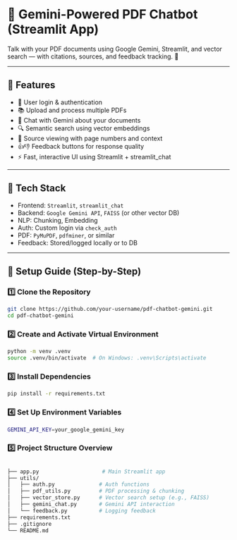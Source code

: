 # 📄 Gemini-Powered PDF Chatbot (Streamlit App)

Talk with your PDF documents using Google Gemini, Streamlit, and vector search — with citations, sources, and feedback tracking. 🚀

---

## 📌 Features

- 🔐 User login & authentication
- 📚 Upload and process multiple PDFs
- 🤖 Chat with Gemini about your documents
- 🔍 Semantic search using vector embeddings
- 📄 Source viewing with page numbers and context
- 👍👎 Feedback buttons for response quality
- ⚡ Fast, interactive UI using Streamlit + streamlit_chat

---

## 🧠 Tech Stack

- Frontend: `Streamlit`, `streamlit_chat`
- Backend: `Google Gemini API`, `FAISS` (or other vector DB)
- NLP: Chunking, Embedding
- Auth: Custom login via `check_auth`
- PDF: `PyMuPDF`, `pdfminer`, or similar
- Feedback: Stored/logged locally or to DB

---

## 🔧 Setup Guide (Step-by-Step)

### 1️⃣ Clone the Repository

```bash
git clone https://github.com/your-username/pdf-chatbot-gemini.git
cd pdf-chatbot-gemini
```

### 2️⃣ Create and Activate Virtual Environment

```bash
python -m venv .venv
source .venv/bin/activate  # On Windows: .venv\Scripts\activate
```

### 3️⃣ Install Dependencies

```bash
pip install -r requirements.txt
```

### 4️⃣ Set Up Environment Variables

```bash
GEMINI_API_KEY=your_google_gemini_key
```

### 5️⃣ Project Structure Overview
```bash

├── app.py                    # Main Streamlit app
├── utils/
│   ├── auth.py              # Auth functions
│   ├── pdf_utils.py         # PDF processing & chunking
│   ├── vector_store.py      # Vector search setup (e.g., FAISS)
│   ├── gemini_chat.py       # Gemini API interaction
│   └── feedback.py          # Logging feedback
├── requirements.txt
├── .gitignore
└── README.md
```